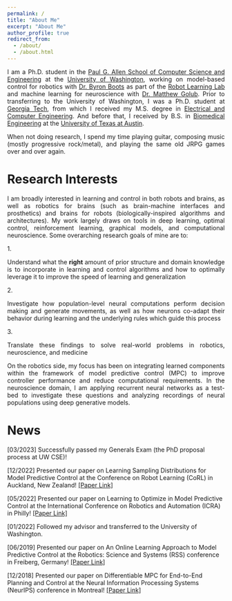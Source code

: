 ```yaml
---
permalink: /
title: "About Me"
excerpt: "About Me"
author_profile: true
redirect_from: 
  - /about/
  - /about.html
---
```


<p align="justify"> 
I am a Ph.D. student in the <a href="https://www.cs.washington.edu/" target="_blank" rel="noopener noreferrer"> Paul G. Allen School of Computer Science and Engineering</a> at the <a href="https://www.washington.edu/" target="_blank" rel="noopener noreferrer">University of Washington</a>, working on model-based control for robotics with <a href="https://homes.cs.washington.edu/~bboots" target="_blank" rel="noopener noreferrer">Dr. Byron Boots</a> as part of the <a href="https://robotlearning.cs.washington.edu/">Robot Learning Lab</a> and machine learning for neuroscience with <a href="https://homes.cs.washington.edu/~mgolub/index.html" target="_blank" rel="noopener noreferrer">Dr. Matthew Golub</a>. Prior to transferring to the University of Washington, I was a Ph.D. student at <a href="https://www.gatech.edu/" target="_blank" rel="noopener noreferrer">Georgia Tech</a>, from which I received my M.S. degree in <a href="https://www.ece.gatech.edu/">Electrical and Computer Engineering</a>. And before that, I received by B.S. in <a href="https://www.bme.utexas.edu/" target="_blank" rel="noopener noreferrer">Biomedical Engineering</a> at the <a href="https://www.utexas.edu/" target="_blank" rel="noopener noreferrer">University of Texas at Austin</a>.
</p>

<p align="justify"> 
When not doing research, I spend my time playing guitar, composing music (mostly progressive rock/metal), and playing the same old JRPG games over and over again.
</p>

Research Interests
======
<p align="justify"> 
I am broadly interested in learning and control in both robots and brains, as well as robotics for brains (such as brain-machine interfaces and prosthetics) and brains for robots (biologically-inspired algorithms and architectures). My work largely draws on tools in deep learning, optimal control, reinforcement learning, graphical models, and computational neuroscience. Some overarching research goals of mine are to:
</p>
1. <p align="justify"> Understand what the <b>right</b> amount of prior structure and domain knowledge is to incorporate in learning and control algorithms and how to optimally leverage it to improve the speed of learning and generalization</p>
2. <p align="justify"> Investigate how population-level neural computations perform decision making and generate movements, as well as how neurons co-adapt their behavior during learning and the underlying rules which guide this process </p>
3. <p align="justify"> Translate these findings to solve real-world problems in robotics, neuroscience, and medicine </p>
<p align="justify"> 
On the robotics side, my focus has been on integrating learned components within the framework of model predictive control (MPC) to improve controller performance and reduce computational requirements. In the neuroscience domain, I am applying recurrent neural networks as a test-bed to investigate these questions and analyzing recordings of neural populations using deep generative models.
</p>

News
======
[03/2023] Successfully passed my Generals Exam (the PhD proposal process at UW CSE)!

[12/2022] Presented our paper on Learning Sampling Distributions for Model Predictive Control at the Conference on Robot Learning (CoRL) in Auckland, New Zealand! [[Paper Link]](https://arxiv.org/abs/2212.02587)

[05/2022] Presented our paper on Learning to Optimize in Model Predictive Control at the International Conference on Robotics and Automation (ICRA) in Philly! [[Paper Link]](https://arxiv.org/abs/2212.02603)

[01/2022] Followed my advisor and transferred to the University of Washington.

[06/2019] Presented our paper on An Online Learning Approach to Model Predictive Control at the Robotics: Science and Systems (RSS) conference in Freiberg, Germany! [[Paper Link]](https://arxiv.org/abs/1902.08967)

[12/2018] Presented our paper on Differentiable MPC for End-to-End Planning and Control at the Neural Information Processing Systems (NeurIPS) conference in Montreal! [[Paper Link]](https://arxiv.org/abs/1810.13400)